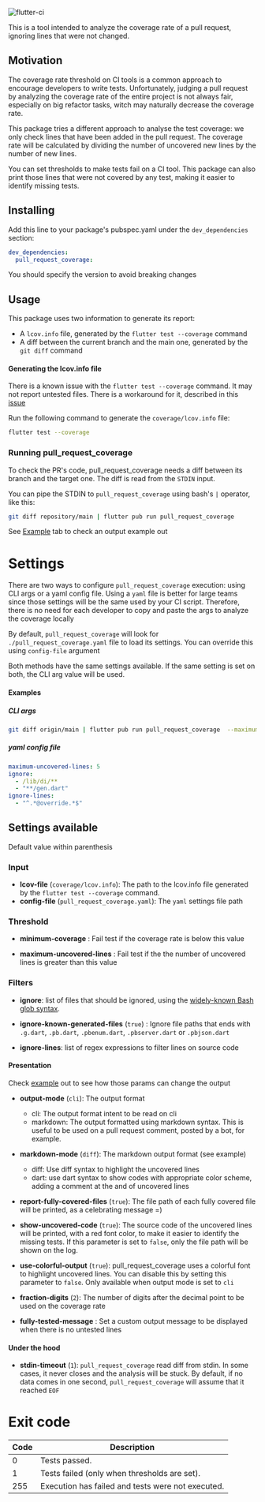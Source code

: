 ![flutter-ci](https://github.com/talesbarreto/pull_request_coverage/actions/workflows/flutter-ci.yml/badge.svg)

This is a tool intended to analyze the coverage rate of a pull request, ignoring lines that were not changed.

## Motivation

The coverage rate threshold on CI tools is a common approach to encourage developers to write tests. Unfortunately, judging a pull request by
analyzing the coverage rate of the entire project is not always fair, especially on big refactor tasks, witch may naturally decrease the coverage rate.

This package tries a different approach to analyse the test coverage: we only check lines that have been added in the pull request. The coverage rate will be calculated by dividing the number of
uncovered new lines by the number of new lines.

You can set thresholds to make tests fail on a CI tool. This package can also print those lines that were not covered by any test, making it easier to identify missing tests.

## Installing

Add this line to your package's pubspec.yaml under the `dev_dependencies` section:

```yaml
dev_dependencies:
  pull_request_coverage:
```

You should specify the version to avoid breaking changes

## Usage

This package uses two information to generate its report:

- A `lcov.info` file, generated by the `flutter test --coverage` command
- A diff between the current branch and the main one, generated by the `git diff` command

#### Generating the lcov.info file

There is a known issue with the `flutter test --coverage` command. It may not report untested files. There is a workaround for it, described in
this [issue](https://github.com/flutter/flutter/issues/27997#issuecomment-1144247839)

Run the following command to generate the `coverage/lcov.info` file:

```bash
flutter test --coverage
```

### Running pull_request_coverage

To check the PR's code, pull_request_coverage needs a diff between its branch and the target one. The diff is read from the `STDIN` input.

You can pipe the STDIN to `pull_request_coverage` using bash's `|` operator, like this:

```bash
git diff repository/main | flutter pub run pull_request_coverage
```

See [Example](https://github.com/talesbarreto/pull_request_coverage/tree/main/example) tab to check an output example out

# Settings
There are two ways to configure `pull_request_coverage` execution: using CLI args or a yaml config file. 
Using a `yaml` file is better for large teams since those settings will be the same used by your CI script. Therefore, there is no need for each developer to copy and paste the args to analyze the coverage locally

By default, `pull_request_coverage` will look for `./pull_request_coverage.yaml` file to load its settings. You can override this using `config-file` argument

Both methods have the same settings available. If the same setting is set on both, the CLI arg value will be used.

#### Examples
##### CLI args
```bash
git diff origin/main | flutter pub run pull_request_coverage  --maximum-uncovered-lines 5 --ignore '/lib/di/**','**/gen.dart' --ignore-lines "^.*@override.*$"
```

##### yaml config file
```yaml
maximum-uncovered-lines: 5
ignore:
  - /lib/di/**
  - "**/gen.dart"
ignore-lines:
  - "^.*@override.*$"
```

## Settings available
Default value within parenthesis

### Input

- **lcov-file** (`coverage/lcov.info`): The path to the lcov.info file generated by the `flutter test --coverage` command.
- **config-file** (`pull_request_coverage.yaml`): The `yaml` settings file path

### Threshold

- **minimum-coverage** : Fail test if the coverage rate is below this value

- **maximum-uncovered-lines** : Fail test if the the number of uncovered lines is greater than this value

### Filters

- **ignore**: list of files that should be ignored, using the [widely-known Bash glob syntax](https://pub.dev/packages/glob#syntax).

- **ignore-known-generated-files** (`true`) : Ignore file paths that ends with `.g.dart`, `.pb.dart`, `.pbenum.dart`, `.pbserver.dart` or `.pbjson.dart`

- **ignore-lines**: list of regex expressions to filter lines on source code

#### Presentation

Check [example](https://github.com/talesbarreto/pull_request_coverage/tree/main/example) out to see how those params can change the output

- **output-mode** (`cli`): The output format
  - cli: The output format intent to be read on cli
  - markdown: The output formatted using markdown syntax. This is useful to be used on a pull request comment, posted by a bot, for example.

- **markdown-mode** (`diff`): The markdown output format (see example)
  - diff: Use diff syntax to highlight the uncovered lines
  - dart: use dart syntax to show codes with appropriate color scheme, adding a comment at the and of uncovered lines

- **report-fully-covered-files** (`true`): The file path of each fully covered file will be printed, as a celebrating message =)

- **show-uncovered-code** (`true`): The source code of the uncovered lines will be printed, with a red font color, to make it easier to identify the missing tests.
  If this parameter is set to `false`, only the file path will be shown on the log.

- **use-colorful-output** (`true`): pull_request_coverage uses a colorful font to highlight uncovered lines. You can disable this by setting this parameter to `false`. Only available when output mode is set to `cli`

- **fraction-digits** (`2`): The number of digits after the decimal point to be used on the coverage rate

- **fully-tested-message** : Set a custom output message to be displayed when there is no untested lines

#### Under the hood

- **stdin-timeout** (`1`): `pull_request_coverage` read diff from stdin. In some cases, it never closes and the analysis will be stuck. By default, if no data comes in one second, `pull_request_coverage` will assume that it reached `EOF`

# Exit code

| Code | Description                                       |
|------|---------------------------------------------------|
| 0    | Tests passed.                                     |
| 1    | Tests failed (only when thresholds are set).      |
| 255  | Execution has failed and tests were not executed. |
